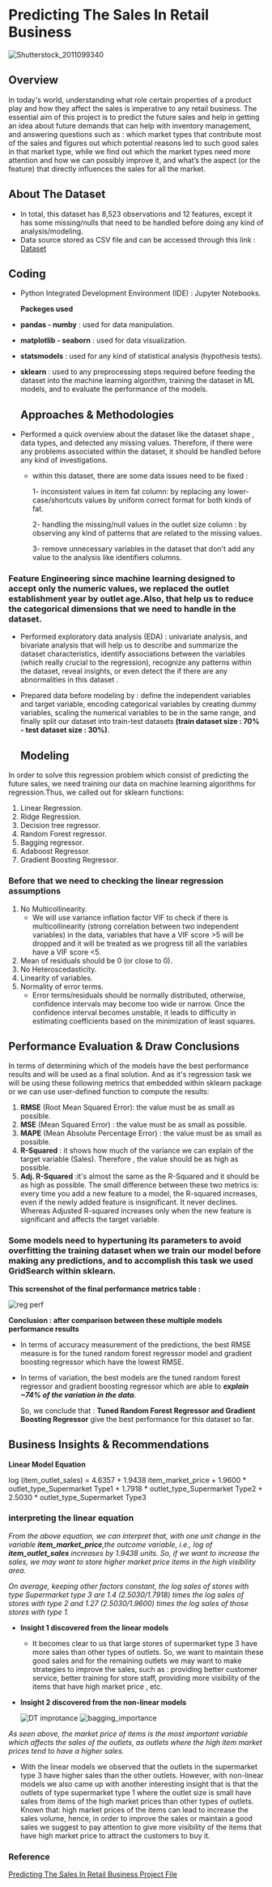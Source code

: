 # Predicting The Sales In Retail Business 

![Shutterstock_2011099340](https://github.com/hayasalman/Supermarkets-Sales-Predictions-Regression/assets/71796909/eb33196a-bce0-4ede-9573-68a22bf1657f)

## Overview 

In today's world, understanding what role certain properties of a product play and how they affect the sales is imperative to any retail business. The essential aim of this project is to predict the future sales and help in getting an idea about future demands that can help with inventory management, and answering questions such as : which market types that contribute most of the sales and figures out which  potential reasons led to such good sales in that market type, while we find out which the market types need more attention and how we can possibly improve it, and what’s the aspect (or the feature) that directly influences the sales for all the market.

## About The Dataset

- In total, this dataset has 8,523 observations and 12 features, except it has some missing/nulls that need to be handled before doing any kind of analysis/modeling.
- Data source stored as CSV file and can be accessed through this link : [Dataset](https://github.com/hayasalman/Supermarkets-Sales-Predictions-Regression/blob/main/SupermarketSalesData.csv)

## Coding
-  Python Integrated Development Environment (IDE) : Jupyter Notebooks.

   **Packeges used** 
  * **pandas - numby** : used for data manipulation.
  * **matplotlib - seaborn** : used for data visualization.
  * **statsmodels** : used for any kind of statistical analysis (hypothesis tests).
  * **sklearn** : used to any preprocessing steps required before feeding the dataset into the machine learning algorithm,
    training the dataset in ML models, and to evaluate the performance of the models.

    ## Approaches & Methodologies
    
-  Performed a quick overview about the dataset like the dataset shape , data types, and detected any missing values. Therefore, if there were any problems associated within the dataset, it 
   should be handled before any kind of investigations.

   * within this dataset, there are some data issues need to be fixed :

     1- inconsistent values in item fat column: by replacing any lower-case/shortcuts values by uniform correct format for both kinds of fat.

     2- handling the missing/null values in the outlet size column : by observing any kind of patterns that are related to the missing values.

     3- remove unnecessary variables in the dataset that don't add any value to the analysis like identifiers columns.

### **Feature Engineering** since machine learning designed to accept only the numeric values, we replaced the outlet establishment year by outlet age.Also, that help us to reduce the categorical dimensions that we need to handle in the dataset.

- Performed exploratory data analysis (EDA) : univariate analysis, and bivariate analysis that will help us to describe and summarize the dataset characteristics, identify associations between 
  the variables (which really crucial to the regression), recognize any patterns within the dataset, reveal insights, or even detect the if there are any abnormalities in this dataset .
  
- Prepared data before modeling by : define the independent variables and target variable, encoding categorical variables by creating dummy variables, scaling the numerical variables
  to be in the same range, and finally split our dataset into train-test datasets
  **(train dataset size : 70% - test dataset size : 30%)**.

  ## Modeling
  
In order to solve this regression problem which consist of predicting the future sales, we need training our data on machine learning 
algorithms for regression.Thus, we called out for sklearn functions: 
  
  1. Linear Regression.
  2. Ridge Regression.
  3. Decision tree regressor.
  4. Random Forest regressor.
  5. Bagging regressor.
  6. Adaboost Regressor.
  7. Gradient Boosting Regressor.

  ### **Before that we need to checking the linear regression assumptions**
  
  1. No Multicollinearity.
     - We will use variance inflation factor VIF to check if there is multicollinearity (strong correlation between two independent variables) in the data,
       variables that have a VIF score >5 will be dropped and it will be treated as we progress till all the variables have a VIF score <5.
  3. Mean of residuals should be 0 (or close to 0).
  4. No Heteroscedasticity.
  5. Linearity of variables.
  6. Normality of error terms.
     - Error terms/residuals should be normally distributed, otherwise, confidence intervals may become too wide or narrow. Once the confidence interval becomes unstable, it leads to
       difficulty in estimating coefficients based on the minimization of least squares.

## Performance Evaluation & Draw Conclusions

In terms of determining which of the models have the best performance results and will be used as a final solution.
And as it's regression task we will be using these following metrics that embedded within sklearn package or we can use user-defined function to compute the results:

1. **RMSE** (Root Mean Squared Error): the value must be as small as possible.
2. **MSE** (Mean Squared Error) : the value must be as small as possible.
3. **MAPE** (Mean Absolute Percentage Error) : the value must be as small as possible.
4. **R-Squared** : it shows how much of the variance we can explain of the target variable (Sales). Therefore , the value should be as high as possible.
5. **Adj. R-Squared** :it's almost the same as the R-Squared and it should be as high as possible. The small difference between these two metrics is: every time you add a new feature to a model, the R-squared increases, even if the newly added feature is insignificant. It never declines. Whereas Adjusted R-squared increases only when the new feature is significant and affects the target variable.

### **Some models need to hypertuning its parameters to avoid overfitting the training dataset when we train our model before making any predictions, and to accomplish this task we used GridSearch within sklearn.**

   **This screenshot of the final performance metrics table :**
   
   ![reg perf](https://github.com/hayasalman/Supermarkets-Sales-Predictions-Regression/assets/71796909/0b8d5153-1fb3-4b08-92a2-36f5c4389f79)

   **Conclusion : after comparison between these multiple models performance results** 

   - In terms of accuracy measurement of the predictions, the best RMSE measure is for the tuned random forest regressor model
   and gradient boosting regressor which have the lowest RMSE.
   - In terms of variation, the best models are the tuned random forest regressor and gradient boosting regressor which are able
     to ***explain ~74% of the variation in the data***.

     So, we conclude that : **Tuned Random Forest Regressor and Gradient Boosting Regressor** give the best performance for this dataset so far.
 
   ##  Business Insights & Recommendations 

  **Linear Model Equation**
  
  log (item_outlet_sales) = 4.6357 + 1.9438 item_market_price + 1.9600 * outlet_type_Supermarket Type1 + 1.7918 * outlet_type_Supermarket Type2 + 2.5030 * outlet_type_Supermarket Type3

  ### **interpreting the linear equation**

  *From the above equation, we can interpret that, with one unit change in the variable **item_market_price**,the outcome variable, i.e., log of **item_outlet_sales** 
  increases by 1.9438 units. So, if we want to increase the sales, we may want to store higher market price items in the high visibility area.*
  
  *On average, keeping other factors constant, the log sales of stores with type Supermarket type 3 are 1.4 (2.5030/1.7918) times the log sales of stores with type 2 and 1.27 (2.5030/1.9600) 
   times the log sales of those stores with type 1.*
  
  - **Insight 1 discovered from the linear models**
    
     - It becomes clear to us that large stores of supermarket type 3 have more sales than other types of outlets.
       So, we want to maintain these good sales and for the remaining outlets we may want to make strategies to improve the sales, such as : providing better
       customer service, better training for store staff, providing more visibility of the items that have high market price , etc.

- **Insight 2 discovered from the non-linear models**
  
  ![DT improtance](https://github.com/hayasalman/Supermarkets-Sales-Predictions-Regression/assets/71796909/3ea93f38-6786-463f-85ee-b64ed662c3c1) ![bagging_importance](https://github.com/hayasalman/Supermarkets-Sales-Predictions-Regression/assets/71796909/2d74904c-e4fe-43a0-b569-7e2407eeaa3b)

*As seen above, the market price of items is the most important variable which affects the sales of the outlets, as outlets where the high item market prices tend to have a higher sales.*
  
- With the linear models we observed that the outlets in the supermarket type 3 have higher sales than the other outlets. However, with non-linear models we also came up with another interesting insight that is that the outlets of type supermarket type 1 where the outlet size is small have sales from items of the high market prices than other types of outlets. Known that: high market prices of the items can lead to increase the sales volume, hence, in order to improve the sales or maintain a good sales we suggest to pay attention to give more visibility of the items that have high market price to attract the customers to buy it.


### **Reference**
[Predicting The Sales In Retail Business Project File](https://github.com/hayasalman/Supermarkets-Sales-Predictions-Regression/blob/main/Supermarkets%20Sales%20Predictions%20.ipynb)
  
   

   


    
